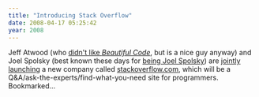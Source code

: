 ```yaml
---
title: "Introducing Stack Overflow"
date: 2008-04-17 05:25:42
year: 2008
---
```

Jeff Atwood (who <a href="http://www.codinghorror.com/blog/archives/001062.html">didn't like <em>Beautiful Code</em></a>, but is a nice guy anyway) and Joel Spolsky (best known these days for <a href="http://www.joelonsoftware.com/">being Joel Spolsky</a>) are <a href="http://www.joelonsoftware.com/items/2008/04/16.html">jointly</a> <a href="http://www.codinghorror.com/blog/archives/001101.html">launching</a> a new company called <a href="http://www.stackoverflow.com">stackoverflow.com</a>, which will be a Q&amp;A/ask-the-experts/find-what-you-need site for programmers.  Bookmarked…
